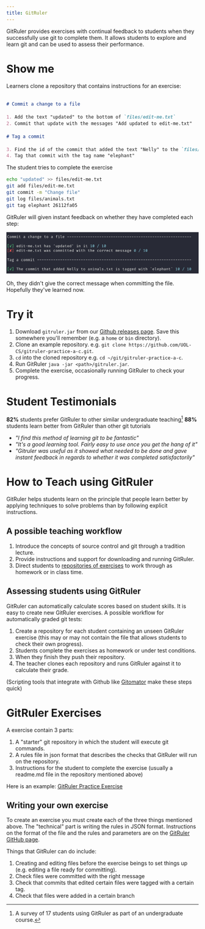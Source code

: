 ```yaml
---
title: GitRuler
---
```


GitRuler provides exercises with continual feedback to students when they successfully use git to complete them. It allows students to explore and learn git and can be used to assess their performance.

# Show me

Learners clone a repository that contains instructions for an exercise:

```markdown

# Commit a change to a file

1. Add the text "updated" to the bottom of `files/edit-me.txt`
2. Commit that update with the messages "Add updated to edit-me.txt"

# Tag a commit

3. Find the id of the commit that added the text "Nelly" to the `files/animals.txt`
4. Tag that commit with the tag name "elephant"

```

The student tries to complete the exercise

```bash
echo "updated" >> files/edit-me.txt
git add files/edit-me.txt
git commit -m "Change file"
git log files/animals.txt
git tag elephant 26112fa05
```

GitRuler will given instant feedback on whether they have completed each step:

![](images/gr-simple-output-example.png)

Oh, they didn't give the correct message when committing the file. Hopefully they've learned now.

# Try it

1. Download `gitruler.jar` from our [Github releases page](https://github.com/rcraggs/gitruler/releases/latest). Save this somewhere you'll remember (e.g. a `home` or `bin` directory).
2. Clone an example repository. e.g. `git clone https://github.com/UOL-CS/gitruler-practice-a-c.git`.
3. `cd` into the cloned repository e.g. `cd ~/git/gitruler-practice-a-c`.
4. Run GitRuler `java -jar <path>/gitruler.jar`.
5. Complete the exercise, occasionally running GitRuler to check your progress.

# Student Testimonials

**82%** students prefer GitRuler to other similar undergraduate teaching[^1]
**88%** students learn better from GitRuler than other git tutorials

- _"I find this method of learning git to be fantastic"_
- _"It's a good learning tool. Fairly easy to use once you get the hang of it"_
- _"Gitruler was useful as it showed what needed to be done and gave instant feedback in regards to whether it was completed satisfactorily"_


# How to Teach using GitRuler

GitRuler helps students learn on the principle that people learn better by applying techniques to solve problems than by following explicit instructions.

## A possible teaching workflow

1. Introduce the concepts of source control and git through a tradition lecture.
2. Provide instructions and support for downloading and running GitRuler.
3. Direct students to [repositories of exercises](https://github.com/UOL-CS/gitruler-exercises) to work through as homework or in class time.

## Assessing students using GitRuler

GitRuler can automatically calculate scores based on student skills. It is easy to create new GitRuler exercises. A possible workflow for automatically graded git tests:

1. Create a repository for each student containing an unseen GitRuler exercise (this may or may not contain the file that allows students to check their own progress).
2. Students complete the exercises as homework or under test conditions.
3. When they finish they push their repository.
4. The teacher clones each repository and runs GitRuler against it to calculate their grade.

(Scripting tools that integrate with Github like [Gitomator](https://gitomator.github.io/) make these steps quick)

# GitRuler Exercises

A exercise contain 3 parts:

1. A "starter" git repository in which the student will execute git commands.
2. A rules file in json format that describes the checks that GitRuler will run on the repository.
3. Instructions for the student to complete the exercise (usually a readme.md file in the repository mentioned above)

Here is an example: [GitRuler Practice Exercise](https://github.com/UOL-CS/gitruler-practice-a-c)

## Writing your own exercise

To create an exercise you must create each of the three things mentioned above. The "technical" part is writing the rules in JSON format. Instructions on the format of the file and the rules and parameters are on the [GitRuler GitHub page](https://github.com/rcraggs/gitruler/).

Things that GitRuler can do include:

1. Creating and editing files before the exercise beings to set things up (e.g. editing a file ready for committing).
2. Check files were committed with the right message
3. Check that commits that edited certain files were tagged with a certain tag.
4. Check that files were added in a certain branch






[^1]: A survey of 17 students using GitRuler as part of an undergraduate course.